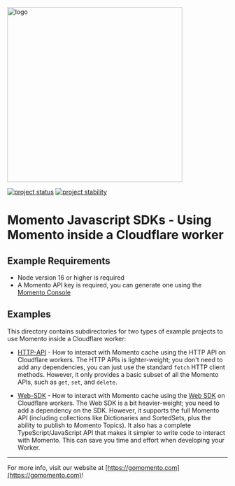 <img src="https://docs.momentohq.com/img/momento-logo-forest.svg" alt="logo" width="400"/>

[![project status](https://momentohq.github.io/standards-and-practices/badges/project-status-incubating.svg)](https://github.com/momentohq/standards-and-practices/blob/main/docs/momento-on-github.md)
[![project stability](https://momentohq.github.io/standards-and-practices/badges/project-stability-alpha.svg)](https://github.com/momentohq/standards-and-practices/blob/main/docs/momento-on-github.md)


# Momento Javascript SDKs - Using Momento inside a Cloudflare worker

## Example Requirements

- Node version 16 or higher is required
- A Momento API key is required, you can generate one using the [Momento Console](https://console.gomomento.com)

## Examples

This directory contains subdirectories for two types of example projects to use Momento inside a Cloudflare worker:

- [HTTP-API](./http-api) - How to interact with Momento cache using the HTTP API on Cloudflare workers. The HTTP APIs is lighter-weight; you don't need to add any dependencies, you can just use the standard `fetch` HTTP
  client methods. However, it only provides a basic subset of all the Momento APIs, such as `get`, `set`, and `delete`.

- [Web-SDK](./web-sdk) - How to interact with Momento cache using the [Web SDK](https://github.com/momentohq/client-sdk-javascript/blob/main/packages/client-sdk-web/README.md) on Cloudflare workers. The Web SDK is a bit heavier-weight; you need to add a dependency on the SDK. However, it supports the full Momento API (including collections like Dictionaries and SortedSets, plus the ability to publish to Momento Topics). It also has a complete TypeScript/JavaScript API that makes it simpler to write code to interact with Momento. This can save you time and effort when developing your Worker.

----------------------------------------------------------------------------------------
For more info, visit our website at [https://gomomento.com](https://gomomento.com)!
